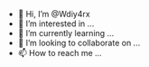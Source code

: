 - 👋 Hi, I’m @Wdiy4rx
- 👀 I’m interested in ...
- 🌱 I’m currently learning ...
- 💞️ I’m looking to collaborate on ...
- 📫 How to reach me ...

<!---
Wdiy4rx/Wdiy4rx is a ✨ special ✨ repository because its `README.md` (this file) appears on your GitHub profile.
You can click the Preview link to take a look at your changes.
--->
